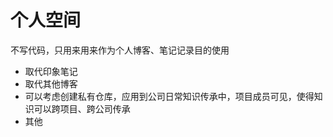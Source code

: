 # 个人空间
不写代码，只用来用来作为个人博客、笔记记录目的使用

* 取代印象笔记
* 取代其他博客
* 可以考虑创建私有仓库，应用到公司日常知识传承中，项目成员可见，使得知识可以跨项目、跨公司传承
* 其他
